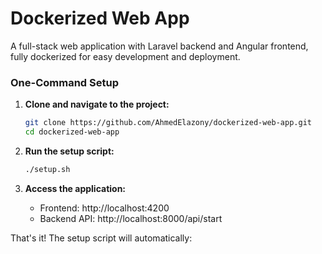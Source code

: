 # Dockerized Web App

A full-stack web application with Laravel backend and Angular frontend, fully dockerized for easy development and deployment.

### One-Command Setup

1. **Clone and navigate to the project:**

   ```bash
   git clone https://github.com/AhmedElazony/dockerized-web-app.git
   cd dockerized-web-app
   ```

2. **Run the setup script:**

   ```bash
   ./setup.sh
   ```

3. **Access the application:**
   - Frontend: http://localhost:4200
   - Backend API: http://localhost:8000/api/start

That's it! The setup script will automatically:
